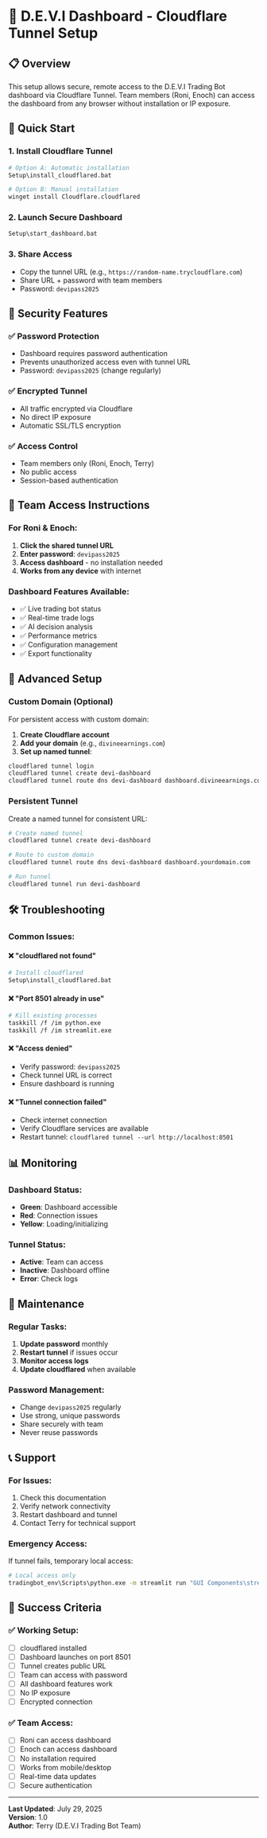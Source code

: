 # 🔧 D.E.V.I Dashboard - Cloudflare Tunnel Setup

## 📋 Overview
This setup allows secure, remote access to the D.E.V.I Trading Bot dashboard via Cloudflare Tunnel. Team members (Roni, Enoch) can access the dashboard from any browser without installation or IP exposure.

## 🚀 Quick Start

### 1. Install Cloudflare Tunnel
```bash
# Option A: Automatic installation
Setup\install_cloudflared.bat

# Option B: Manual installation
winget install Cloudflare.cloudflared
```

### 2. Launch Secure Dashboard
```bash
Setup\start_dashboard.bat
```

### 3. Share Access
- Copy the tunnel URL (e.g., `https://random-name.trycloudflare.com`)
- Share URL + password with team members
- Password: `devipass2025`

## 🔐 Security Features

### ✅ Password Protection
- Dashboard requires password authentication
- Prevents unauthorized access even with tunnel URL
- Password: `devipass2025` (change regularly)

### ✅ Encrypted Tunnel
- All traffic encrypted via Cloudflare
- No direct IP exposure
- Automatic SSL/TLS encryption

### ✅ Access Control
- Team members only (Roni, Enoch, Terry)
- No public access
- Session-based authentication

## 📱 Team Access Instructions

### For Roni & Enoch:
1. **Click the shared tunnel URL**
2. **Enter password**: `devipass2025`
3. **Access dashboard** - no installation needed
4. **Works from any device** with internet

### Dashboard Features Available:
- ✅ Live trading bot status
- ✅ Real-time trade logs
- ✅ AI decision analysis
- ✅ Performance metrics
- ✅ Configuration management
- ✅ Export functionality

## 🔧 Advanced Setup

### Custom Domain (Optional)
For persistent access with custom domain:

1. **Create Cloudflare account**
2. **Add your domain** (e.g., `divineearnings.com`)
3. **Set up named tunnel**:
```bash
cloudflared tunnel login
cloudflared tunnel create devi-dashboard
cloudflared tunnel route dns devi-dashboard dashboard.divineearnings.com
```

### Persistent Tunnel
Create a named tunnel for consistent URL:
```bash
# Create named tunnel
cloudflared tunnel create devi-dashboard

# Route to custom domain
cloudflared tunnel route dns devi-dashboard dashboard.yourdomain.com

# Run tunnel
cloudflared tunnel run devi-dashboard
```

## 🛠️ Troubleshooting

### Common Issues:

#### ❌ "cloudflared not found"
```bash
# Install cloudflared
Setup\install_cloudflared.bat
```

#### ❌ "Port 8501 already in use"
```bash
# Kill existing processes
taskkill /f /im python.exe
taskkill /f /im streamlit.exe
```

#### ❌ "Access denied"
- Verify password: `devipass2025`
- Check tunnel URL is correct
- Ensure dashboard is running

#### ❌ "Tunnel connection failed"
- Check internet connection
- Verify Cloudflare services are available
- Restart tunnel: `cloudflared tunnel --url http://localhost:8501`

## 📊 Monitoring

### Dashboard Status:
- **Green**: Dashboard accessible
- **Red**: Connection issues
- **Yellow**: Loading/initializing

### Tunnel Status:
- **Active**: Team can access
- **Inactive**: Dashboard offline
- **Error**: Check logs

## 🔄 Maintenance

### Regular Tasks:
1. **Update password** monthly
2. **Restart tunnel** if issues occur
3. **Monitor access logs**
4. **Update cloudflared** when available

### Password Management:
- Change `devipass2025` regularly
- Use strong, unique passwords
- Share securely with team
- Never reuse passwords

## 📞 Support

### For Issues:
1. Check this documentation
2. Verify network connectivity
3. Restart dashboard and tunnel
4. Contact Terry for technical support

### Emergency Access:
If tunnel fails, temporary local access:
```bash
# Local access only
tradingbot_env\Scripts\python.exe -m streamlit run "GUI Components\streamlit_app.py" --server.port 8501
```

## 🎯 Success Criteria

### ✅ Working Setup:
- [ ] cloudflared installed
- [ ] Dashboard launches on port 8501
- [ ] Tunnel creates public URL
- [ ] Team can access with password
- [ ] All dashboard features work
- [ ] No IP exposure
- [ ] Encrypted connection

### ✅ Team Access:
- [ ] Roni can access dashboard
- [ ] Enoch can access dashboard
- [ ] No installation required
- [ ] Works from mobile/desktop
- [ ] Real-time data updates
- [ ] Secure authentication

---

**Last Updated**: July 29, 2025  
**Version**: 1.0  
**Author**: Terry (D.E.V.I Trading Bot Team) 
